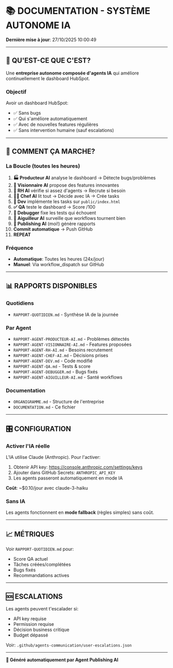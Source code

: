 # 📚 DOCUMENTATION - SYSTÈME AUTONOME IA

**Dernière mise à jour**: 27/10/2025 10:00:49

---

## 🎯 QU'EST-CE QUE C'EST?

Une **entreprise autonome composée d'agents IA** qui améliore continuellement le dashboard HubSpot.

### Objectif

Avoir un dashboard HubSpot:
- ✅ Sans bugs
- ✅ Qui s'améliore automatiquement
- ✅ Avec de nouvelles features régulières
- ✅ Sans intervention humaine (sauf escalations)

---

## 🔄 COMMENT ÇA MARCHE?

### La Boucle (toutes les heures)

1. **🏭 Producteur AI** analyse le dashboard → Détecte bugs/problèmes
2. **🚀 Visionnaire AI** propose des features innovantes
3. **👔 RH AI** vérifie si assez d'agents → Recrute si besoin
4. **👨‍💼 Chef AI** lit tout → Décide avec IA → Crée tasks
5. **🔧 Dev** implémente les tasks sur `public/index.html`
6. **✅ QA** teste le dashboard → Score /100
7. **🐛 Debugger** fixe les tests qui échouent
8. **🚦 Aiguilleur AI** surveille que workflows tournent bien
9. **📰 Publishing AI** (moi!) génère rapports
10. **Commit automatique** → Push GitHub
11. **REPEAT**

### Fréquence

- **Automatique**: Toutes les heures (24x/jour)
- **Manuel**: Via workflow_dispatch sur GitHub

---

## 📊 RAPPORTS DISPONIBLES

### Quotidiens

- `RAPPORT-QUOTIDIEN.md` - Synthèse IA de la journée

### Par Agent

- `RAPPORT-AGENT-PRODUCTEUR-AI.md` - Problèmes détectés
- `RAPPORT-AGENT-VISIONNAIRE-AI.md` - Features proposées
- `RAPPORT-AGENT-RH-AI.md` - Besoins recrutement
- `RAPPORT-AGENT-CHEF-AI.md` - Décisions prises
- `RAPPORT-AGENT-DEV.md` - Code modifié
- `RAPPORT-AGENT-QA.md` - Tests & score
- `RAPPORT-AGENT-DEBUGGER.md` - Bugs fixés
- `RAPPORT-AGENT-AIGUILLEUR-AI.md` - Santé workflows

### Documentation

- `ORGANIGRAMME.md` - Structure de l'entreprise
- `DOCUMENTATION.md` - Ce fichier

---

## 🎛️ CONFIGURATION

### Activer l'IA réelle

L'IA utilise Claude (Anthropic). Pour l'activer:

1. Obtenir API key: https://console.anthropic.com/settings/keys
2. Ajouter dans GitHub Secrets: `ANTHROPIC_API_KEY`
3. Les agents passeront automatiquement en mode IA

**Coût**: ~$0.10/jour avec claude-3-haiku

### Sans IA

Les agents fonctionnent en **mode fallback** (règles simples) sans coût.

---

## 📈 MÉTRIQUES

Voir `RAPPORT-QUOTIDIEN.md` pour:
- Score QA actuel
- Tâches créées/complétées
- Bugs fixés
- Recommandations actives

---

## 🆘 ESCALATIONS

Les agents peuvent t'escalader si:
- API key requise
- Permission requise
- Décision business critique
- Budget dépassé

Voir: `.github/agents-communication/user-escalations.json`

---

**🤖 Généré automatiquement par Agent Publishing AI**
